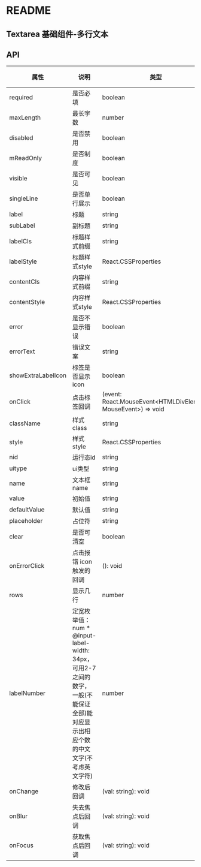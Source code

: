 # README
## Textarea 基础组件-多行文本
## API

属性 | 说明 | 类型 | 默认值 | 必选
----|-----|------|------|------
required | 是否必填 | boolean | false | true
maxLength | 最长字数 | number | 无 | false
disabled | 是否禁用 | boolean | false | false
mReadOnly | 是否制度 | boolean | false | false
visible | 是否可见 | boolean | true | false
singleLine | 是否单行展示 | boolean | false | false
label | 标题 | string | '' | false
subLabel | 副标题 | string | '' | false
labelCls | 标题样式前缀 | string | 无 | false
labelStyle | 标题样式style | React.CSSProperties | 无 | false
contentCls | 内容样式前缀 | string | 无 | false
contentStyle | 内容样式style | React.CSSProperties | 无 | false
error | 是否不显示错误 | boolean | false | false
errorText | 错误文案 | string | 无 | false
showExtraLabelIcon | 标签是否显示icon | boolean | false | false
onClick | 点击标签回调 | (event: React.MouseEvent<HTMLDivElement, MouseEvent>) => void | 无 | false
className | 样式class | string | 无 | false
style | 样式style | React.CSSProperties | 无 | false
nid | 运行态id | string | 无 | false
uitype | ui类型 | string | 无 | false
name | 文本框name | string | 无 | false
value | 初始值 | string | 无 | false
defaultValue | 默认值 | string | 无 | false
placeholder | 占位符 | string | 无 | false
clear | 是否可清空 | boolean | false | false
onErrorClick | 点击报错 icon 触发的回调 | (): void | 无 | false
rows | 显示几行 | number | 3 | false
labelNumber | 定宽枚举值：num * @input-label-width: 34px，可用2-7之间的数字，一般(不能保证全部)能对应显示出相应个数的中文文字(不考虑英文字符) | number | 5 | false
onChange | 修改后回调 | (val: string): void | 无 | false
onBlur | 失去焦点后回调 | (val: string): void | 无 | false
onFocus | 获取焦点后回调 | (val: string): void | 无 | false

